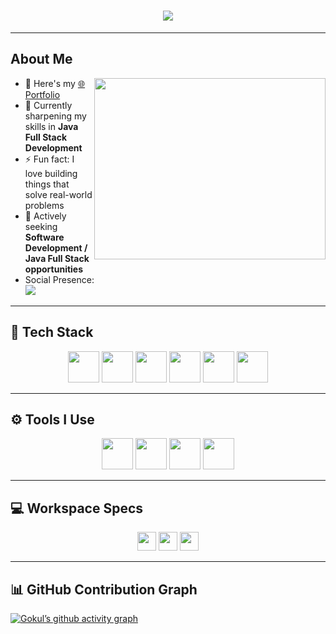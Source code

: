 <!-- Profile Banner Typing Animation -->
<h1 align="center">
  <img src="https://readme-typing-svg.herokuapp.com?font=Fira+Code&size=26&pause=1000&color=00F7FF&center=true&vCenter=true&width=600&lines=Hi+👋,+I'm+Gokul+Krishna;Certified+Java+Full+Stack+Developer;Open+to+Work+🚀">
</h1>

---

## About Me  

<img align="right" width="370" height="290" src="https://i.pinimg.com/originals/77/17/2c/77172c52a4ef8b7c6b9a4d34b2e705a0.gif">

- 🔭 Here's my [🌐 Portfolio](https://gokulkrishna05-dev.github.io/Gokul-Portfolio/)  
- 🌱 Currently sharpening my skills in **Java Full Stack Development**  
- ⚡ Fun fact: I love building things that solve real-world problems  
- 💼 Actively seeking **Software Development / Java Full Stack opportunities**  
- Social Presence:  
  [<img src="https://img.shields.io/badge/LinkedIn-0077B5?style=for-the-badge&logo=linkedin&logoColor=white" />](https://www.linkedin.com/in/gokulkrishhh/)  

---

## 🚀 Tech Stack  

<p align="center">
  <img height="50" width="50" src="https://img.icons8.com/color/48/000000/java-coffee-cup-logo.png"/>  
  <img height="50" width="50" src="https://img.icons8.com/color/48/000000/python.png"/>  
  <img height="50" width="50" src="https://img.icons8.com/color/48/000000/javascript.png"/>  
  <img height="50" width="50" src="https://img.icons8.com/color/48/000000/html-5.png"/>  
  <img height="50" width="50" src="https://img.icons8.com/color/48/000000/css3.png"/>  
  <img height="50" width="50" src="https://img.icons8.com/color/48/000000/mysql-logo.png"/>  
</p>

---

## ⚙️ Tools I Use  

<p align="center">
  <img height="50" width="50" src="https://img.icons8.com/color/48/000000/visual-studio-code-2019.png"/>  
  <img height="50" width="50" src="https://img.icons8.com/officel/480/null/java-eclipse.png"/>  
  <img height="50" width="50" src="https://img.icons8.com/color/50/000000/git.png"/>  
  <img height="50" width="50" src="https://img.icons8.com/color/480/null/notion--v1.png"/>  
</p>

---

## 💻 Workspace Specs  

<p align="center">
  <img height="30" src="https://img.shields.io/badge/Windows-11-0078D6?style=for-the-badge&logo=windows&logoColor=white"/>  
  <img height="30" src="https://img.shields.io/badge/Intel-Core_i5-0071C5?style=for-the-badge&logo=intel&logoColor=white"/>  
  <img height="30" src="https://img.shields.io/badge/NVIDIA-GTX1650-76B900?style=for-the-badge&logo=nvidia&logoColor=white"/>  
</p>

---

## 📊 GitHub Contribution Graph  
[![Gokul’s github activity graph](https://github-readme-activity-graph.vercel.app/graph?username=gokulkrishna05-dev&bg_color=0d1117&color=00F7FF&line=38EF7D&point=ffffff&area=true&hide_border=true)](https://github.com/ashutosh00710/github-readme-activity-graph)  
